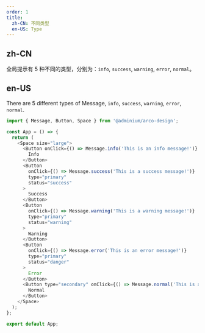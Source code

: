 ```yaml
---
order: 1
title:
  zh-CN: 不同类型
  en-US: Type
---
```


## zh-CN

全局提示有 5 种不同的类型，分别为：`info`, `success`, `warning`, `error`, `normal`。

## en-US

There are 5 different types of Message, `info`, `success`, `warning`, `error`, `normal`.

```js
import { Message, Button, Space } from '@adminium/arco-design';

const App = () => {
  return (
    <Space size="large">
      <Button onClick={() => Message.info('This is an info message!')} type="primary">
        Info
      </Button>
      <Button
        onClick={() => Message.success('This is a success message!')}
        type="primary"
        status="success"
      >
        Success
      </Button>
      <Button
        onClick={() => Message.warning('This is a warning message!')}
        type="primary"
        status="warning"
      >
        Warning
      </Button>
      <Button
        onClick={() => Message.error('This is an error message!')}
        type="primary"
        status="danger"
      >
        Error
      </Button>
      <Button type="secondary" onClick={() => Message.normal('This is a message!')}>
        Normal
      </Button>
    </Space>
  );
};

export default App;
```
